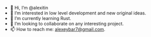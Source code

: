 - 👋 Hi, I’m @alexitin
- 👀 I’m interested in low level development and new original ideas.
- 🌱 I’m currently learning Rust. 
- 💞️ I’m looking to collaborate on any interesting project.
- 📫 How to reach me: alexeybar7@gmail.com.

<!---
alexitin/alexitin is a ✨ special ✨ repository because its `README.md` (this file) appears on your GitHub profile.
You can click the Preview link to take a look at your changes.
--->
